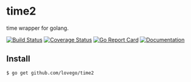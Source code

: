# time2
time wrapper for golang.

[![Build Status](https://github.com/lovego/time2/actions/workflows/go.yml/badge.svg)](https://github.com/lovego/time2/actions/workflows/go.yml)
[![Coverage Status](https://coveralls.io/repos/github/lovego/time2/badge.svg?branch=master)](https://coveralls.io/github/lovego/time2)
[![Go Report Card](https://goreportcard.com/badge/github.com/lovego/time2)](https://goreportcard.com/report/github.com/lovego/time2)
[![Documentation](https://pkg.go.dev/badge/github.com/lovego/time2)](https://pkg.go.dev/github.com/lovego/time2@v0.0.2)

## Install
`$ go get github.com/lovego/time2`


